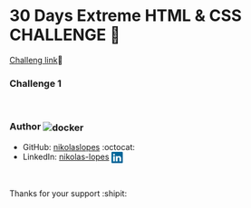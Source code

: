 # 30 Days Extreme HTML &amp; CSS CHALLENGE 🤯

[Challeng link](https://dev.to/somanathgoudar/30dayschallenge-30-days-extreme-html-css-challenge-50k1)🎈

<h3>Challenge 1</h3>


</br>

### Author <img src="gitHub-imgs/tic-computer-icon.svg" alt="docker" align="center" height="30">

- GitHub: [nikolaslopes](https://github.com/nikolaslopes) :octocat:
- LinkedIn: [nikolas-lopes](https://www.linkedin.com/in/nikolas-lopes-b06524209/) <img src="github-default-assets/linkedin-icon.svg" alt="linkedin" align="center" height="20">

<br>

<p>Thanks for your support :shipit:

